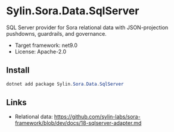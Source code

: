 # Sylin.Sora.Data.SqlServer

SQL Server provider for Sora relational data with JSON-projection pushdowns, guardrails, and governance.

- Target framework: net9.0
- License: Apache-2.0

## Install

```powershell
dotnet add package Sylin.Sora.Data.SqlServer
```

## Links
- Relational data: https://github.com/sylin-labs/sora-framework/blob/dev/docs/18-sqlserver-adapter.md
